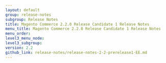 ```yaml
---
layout: default
group: release-notes
subgroup: Release Notes
title: Magento Commerce 2.2.0 Release Candidate 1 Release Notes
menu_title: Magento Commerce 2.2.0 Release Candidate 1 Release Notes
menu_order:
level3_menu_node:
level3_subgroup:
version: 2.2
github_link: release-notes/release-notes-2-2-prerelease1-EE.md
---
```


<!-- place holder source file for redirects to work -->
